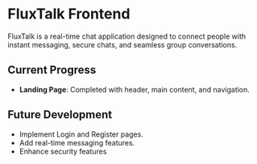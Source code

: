 # FluxTalk Frontend

FluxTalk is a real-time chat application designed to connect people with instant messaging, secure chats, and seamless group conversations.

## Current Progress

- **Landing Page**: Completed with header, main content, and navigation.

## Future Development

- Implement Login and Register pages.
- Add real-time messaging features.
- Enhance security features 
